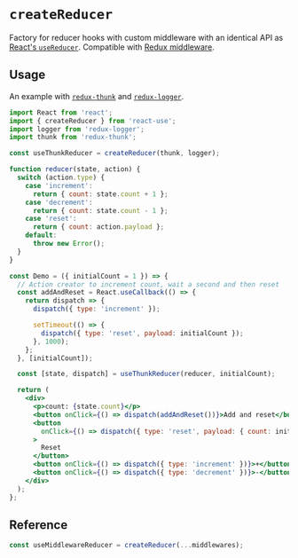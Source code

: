 # `createReducer`

Factory for reducer hooks with custom middleware with an identical API as [React's `useReducer`](https://reactjs.org/docs/hooks-reference.html#usereducer). Compatible with [Redux middleware](https://redux.js.org/advanced/middleware).

## Usage

An example with [`redux-thunk`](https://github.com/reduxjs/redux-thunk) and [`redux-logger`](https://github.com/LogRocket/redux-logger).

```jsx
import React from 'react';
import { createReducer } from 'react-use';
import logger from 'redux-logger';
import thunk from 'redux-thunk';

const useThunkReducer = createReducer(thunk, logger);

function reducer(state, action) {
  switch (action.type) {
    case 'increment':
      return { count: state.count + 1 };
    case 'decrement':
      return { count: state.count - 1 };
    case 'reset':
      return { count: action.payload };
    default:
      throw new Error();
  }
}

const Demo = ({ initialCount = 1 }) => {
  // Action creator to increment count, wait a second and then reset
  const addAndReset = React.useCallback(() => {
    return dispatch => {
      dispatch({ type: 'increment' });

      setTimeout(() => {
        dispatch({ type: 'reset', payload: initialCount });
      }, 1000);
    };
  }, [initialCount]);

  const [state, dispatch] = useThunkReducer(reducer, initialCount);

  return (
    <div>
      <p>count: {state.count}</p>
      <button onClick={() => dispatch(addAndReset())}>Add and reset</button>
      <button
        onClick={() => dispatch({ type: 'reset', payload: { count: initialCount }})}
      >
        Reset
      </button>
      <button onClick={() => dispatch({ type: 'increment' })}>+</button>
      <button onClick={() => dispatch({ type: 'decrement' })}>-</button>
    </div>
  );
};
```

## Reference

```js
const useMiddlewareReducer = createReducer(...middlewares);
```
